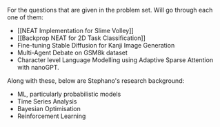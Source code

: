 For the questions that are given in the problem set. Will go through each one of them:

- [[NEAT Implementation for Slime Volley]]
- [[Backprop NEAT for 2D Task Classification]]
- Fine-tuning Stable Diffusion for Kanji Image Generation
- Multi-Agent Debate on GSM8k dataset
- Character level Language Modelling using Adaptive Sparse Attention with nanoGPT.

Along with these, below are Stephano's research background:

- ML, particularly probabilistic models
- Time Series Analysis
- Bayesian Optimisation
- Reinforcement Learning
